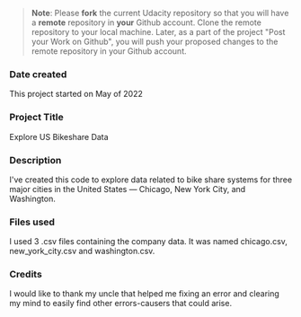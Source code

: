 >**Note**: Please **fork** the current Udacity repository so that you will have a **remote** repository in **your** Github account. Clone the remote repository to your local machine. Later, as a part of the project "Post your Work on Github", you will push your proposed changes to the remote repository in your Github account.

### Date created
This project started on May of 2022

### Project Title
Explore US Bikeshare Data

### Description
I've created this code to explore data related to bike share systems for three major cities in the United States — Chicago, New York City, and Washington.

### Files used
I used 3 .csv files containing the company data. It was named chicago.csv, new_york_city.csv and washington.csv.

### Credits
I would like to thank my uncle that helped me fixing an error and clearing my mind to easily find other errors-causers that could arise.
